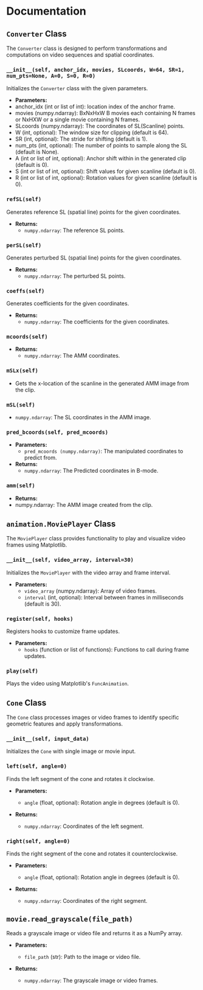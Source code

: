 # Documentation

## `Converter` Class

The `Converter` class is designed to perform transformations and computations on video sequences and spatial coordinates.

### `__init__(self, anchor_idx, movies, SLcoords, W=64, SR=1, num_pts=None, A=0, S=0, R=0)`

Initializes the `Converter` class with the given parameters.

- **Parameters:**
- anchor_idx (int or list of int): location index of the anchor frame.
- movies (numpy.ndarray): BxNxHxW B movies each containing N frames or NxHXW or a single movie containing N frames.
- SLcoords (numpy.ndarray): The coordinates of SL(Scanline) points.
- W (int, optional): The window size for clipping (default is 64).
- SR (int, optional): The stride for shifting (default is 1).
- num_pts (int, optional): The number of points to sample along the SL (default is None).
- A (int or list of int, optional): Anchor shift within in the generated clip (default is 0).
- S (int or list of int, optional): Shift values for given scanline (default is 0).
- R (int or list of int, optional): Rotation values for given scanline (default is 0).

### `refSL(self)`

Generates reference SL (spatial line) points for the given coordinates.

- **Returns:**
  - `numpy.ndarray`: The reference SL points.

### `perSL(self)`

Generates perturbed SL (spatial line) points for the given coordinates.

- **Returns:**
  - `numpy.ndarray`: The perturbed SL points.

### `coeffs(self)`

Generates coefficients for the given coordinates.

- **Returns:**
  - `numpy.ndarray`: The coefficients for the given coordinates.

### `mcoords(self)`

- **Returns:**
  - `numpy.ndarray`: The AMM coordinates.


###  `mSLx(self)`
   - Gets the x-location  of the scanline in the generated AMM image from the clip.

### `mSL(self)`
  - `numpy.ndarray`: The SL coordinates in the AMM image.

### `pred_bcoords(self, pred_mcoords)`
- **Parameters:**
  - `pred_mcoords (numpy.ndarray)`: The manipulated coordinates to predict from.
- **Returns:**
  - `numpy.ndarray`: The Predicted coordinates in B-mode. 

### `amm(self)`
- **Returns:**
- numpy.ndarray: The AMM image created from the clip.

## `animation.MoviePlayer` Class

The `MoviePlayer` class provides functionality to play and visualize video frames using Matplotlib.

### `__init__(self, video_array, interval=30)`

Initializes the `MoviePlayer` with the video array and frame interval.

- **Parameters:**
  - `video_array` (numpy.ndarray): Array of video frames.
  - `interval` (int, optional): Interval between frames in milliseconds (default is 30).

### `register(self, hooks)`

Registers hooks to customize frame updates.

- **Parameters:**
  - `hooks` (function or list of functions): Functions to call during frame updates.

### `play(self)`

Plays the video using Matplotlib's `FuncAnimation`.

## `Cone` Class

The `Cone` class processes images or video frames to identify specific geometric features and apply transformations.

### `__init__(self, input_data)`

Initializes the `Cone` with single image or movie input.


### `left(self, angle=0)`

Finds the left segment of the cone and rotates it clockwise.

- **Parameters:**
  - `angle` (float, optional): Rotation angle in degrees (default is 0).

- **Returns:**
  - `numpy.ndarray`: Coordinates of the left segment.

### `right(self, angle=0)`

Finds the right segment of the cone and rotates it counterclockwise.

- **Parameters:**
  - `angle` (float, optional): Rotation angle in degrees (default is 0).

- **Returns:**
  - `numpy.ndarray`: Coordinates of the right segment.

## `movie.read_grayscale(file_path)`

Reads a grayscale image or video file and returns it as a NumPy array.

- **Parameters:**
  - `file_path` (str): Path to the image or video file.

- **Returns:**
  - `numpy.ndarray`: The grayscale image or video frames.